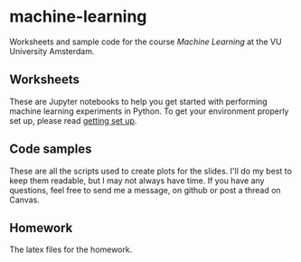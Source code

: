 # machine-learning

Worksheets and sample code for the course _Machine Learning_ at the VU University Amsterdam.

## Worksheets

These are Jupyter notebooks to help you get started with performing machine learning experiments in Python. To get your environment properly set up, please read [getting set up](https://docs.google.com/document/d/1-LXG5Lb76xQy70W2ZdannnYMEXRLt0CsoiaK0gTkmfY/edit?usp=sharing).

## Code samples

These are all the scripts used to create plots for the slides. I'll do my best to keep them readable, but I may not always have time. If you have any questions, feel free to send me a message, on github or post a thread on Canvas. 

## Homework

The latex files for the homework.